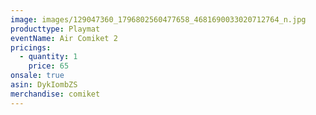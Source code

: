 ```yaml
---
image: images/129047360_1796802560477658_4681690033020712764_n.jpg
producttype: Playmat
eventName: Air Comiket 2
pricings:
  - quantity: 1
    price: 65
onsale: true
asin: DykIombZS
merchandise: comiket
---
```

